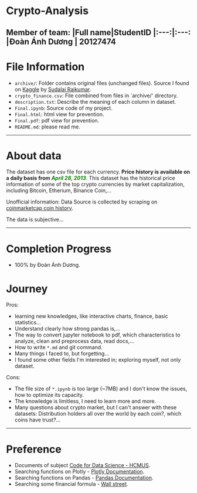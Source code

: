 # Crypto-Analysis
Member of team:
|Full name|StudentID
|:---:|:---:
|Đoàn Ánh Dương | 20127474
---
# File Information
 - `archive/`: Folder contains original files (unchanged files). Source I found on [Kaggle](https://www.kaggle.com/datasets/sudalairajkumar/cryptocurrencypricehistory) by [Sudalai Rajkumar](https://www.kaggle.com/sudalairajkumar).
 - `crypto_finance.csv`: File combined from files in `archive/' directory.
 - `description.txt`: Describe the meaning of each column in dataset.
 - `Final.ipynb`: Source code of my project.
 - `Final.html`: html view for prevention.
 - `Final.pdf`: pdf view for prevention.
 - `README.md`: please read me.
---
# About data
 
 The dataset has one csv file for each currency. **Price history is available on a daily basis from <font color = 'green'>*April 28, 2013*</font>**. This dataset has the historical price information of some of the top crypto currencies by market capitalization, including Bitcoin, Etherium, Binance Coin,...
 
 Unofficial information: Data Source is collected by scraping on [coinmarketcap coin history](https://coinmarketcap.com/).
 
 The data is subjective...

---
# Completion Progress
 - 100% by Đoàn Ánh Dương.
# Journey
 Pros:
 - learning new knowledges, like interactive charts, finance, basic statistics...
 - Understand clearly how strong pandas is,...
 - The way to convert jupyter notebook to pdf, which characteristics to analyze, clean and preprocess data, read docs,...
 - How to write `*.md` and git command.
 - Many things I faced to, but forgetting...
 - I found some other fields I'm interested in; exploring myself, not only dataset.
 
 Cons:
 - The file size of `*.ipynb` is too large (~7MB) and I don't know the issues, how to optimize its capacity.
 - The knowledge is limitless, I need to learn more and more.
 - Many questions about crypto market, but I can't answer with these datasets: Distribution holders all over the world by each coin?, which coins have trust?...

---
# Preference
 - Documents of subject [Code for Data Science - HCMUS](https://drive.google.com/drive/u/0/folders/1WBgeLNoWVuWRaGrp2i6Z4tAEn8IpFqpq).
 - Searching functions on Plotly - [Plotly Documentation](https://plotly.com/python/).
 - Searching functions on Pandas - [Pandas Documentation](https://pandas.pydata.org/docs/reference/frame.html).
 - Searching some financial formula - [Wall street](https://www.wallstreetmojo.com/volatility-formula/).
